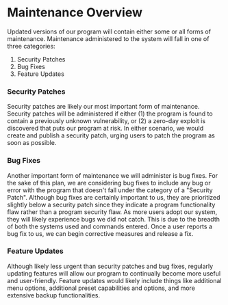 # Maintenance Overview

Updated versions of our program will contain either some or all forms of maintenance.
Maintenance administered to the system will fall in one of three categories:
1. Security Patches
2. Bug Fixes
3. Feature Updates

### Security Patches
Security patches are likely our most important form of maintenance. Security patches will be administered if either (1)
the program is found to contain a previously unknown vulnerability, or (2) a zero-day exploit is discovered that puts our
program at risk. In either scenario, we would create and publish a security patch, urging users to patch the program as
soon as possible.

### Bug Fixes
Another important form of maintenance we will administer is bug fixes. For the sake of this plan, we are considering bug 
fixes to include any bug or error with the program that doesn't fall under the category of a "Security Patch". Although bug
fixes are certainly important to us, they are prioritized slightly below a security patch since they indicate a program
functionality flaw rather than a program security flaw. As more users adopt our system, they will likely experience bugs we
did not catch. This is due to the breadth of both the systems used and commands entered. Once a user reports a bug fix to us,
we can begin corrective measures and release a fix.

### Feature Updates
Although likely less urgent than security patches and bug fixes, regularly updating features will allow our program to continually
become more useful and user-friendly. Feature updates would likely include things like additional menu options, additional preset
capabilities and options, and more extensive backup functionalities.
